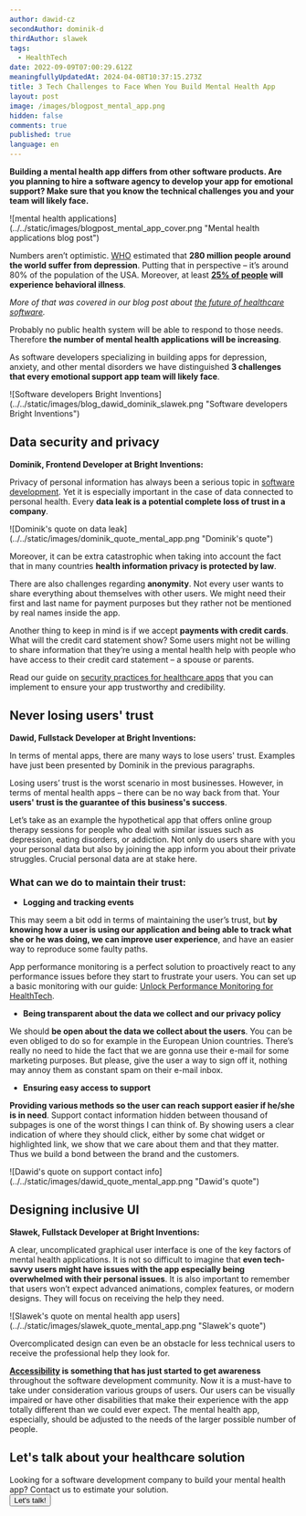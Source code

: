 ```yaml
---
author: dawid-cz
secondAuthor: dominik-d
thirdAuthor: slawek
tags:
  - HealthTech
date: 2022-09-09T07:00:29.612Z
meaningfullyUpdatedAt: 2024-04-08T10:37:15.273Z
title: 3 Tech Challenges to Face When You Build Mental Health App
layout: post
image: /images/blogpost_mental_app.png
hidden: false
comments: true
published: true
language: en
---
```

**Building a mental health app differs from other software products. Are you planning to hire a software agency to develop your app for emotional support? Make sure that you know the technical challenges you and your team will likely face.**

<div className="image">![mental health applications](../../static/images/blogpost_mental_app_cover.png "Mental health applications blog post")</div>

Numbers aren’t optimistic. [WHO](https://www.who.int/news-room/fact-sheets/detail/depression) estimated that **280 million people around the world suffer from depression**. Putting that in perspective – it’s around 80% of the population of the USA. Moreover, at least **[25% of people](https://www2.deloitte.com/content/dam/insights/us/articles/glob114104_future-of-behavioral-health/GLOB114104_Future-of-behavioral-health.pdf) will experience behavioral illness**. 

*More of that was covered in our blog post about [the future of healthcare software](https://brightinventions.pl/blog/healthcare-software-development-not-a-future/).*

Probably no public health system will be able to respond to those needs. Therefore **the number of mental health applications will be increasing**. 

As software developers specializing in building apps for depression, anxiety, and other mental disorders we have distinguished **3 challenges that every emotional support app team will likely face**.

<div className="image">![Software developers Bright Inventions](../../static/images/blog_dawid_dominik_slawek.png "Software developers Bright Inventions")</div>

## Data security and privacy

**Dominik, Frontend Developer at Bright Inventions:**

Privacy of personal information has always been a serious topic in [software development](/our-areas/custom-software-development). Yet it is especially important in the case of data connected to personal health. Every **data leak is a potential complete loss of trust in a company**. 

<div className="image">![Dominik's quote on data leak](../../static/images/dominik_quote_mental_app.png "Dominik's quote")</div>

Moreover, it can be extra catastrophic when taking into account the fact that in many countries **health information privacy is protected by law**. 

There are also challenges regarding **anonymity**. Not every user wants to share everything about themselves with other users. We might need their first and last name for payment purposes but they rather not be mentioned by real names inside the app. 

Another thing to keep in mind is if we accept **payments with credit cards**. What will the credit card statement show? Some users might not be willing to share information that they’re using a mental health help with people who have access to their credit card statement – a spouse or parents.

Read our guide on [security practices for healthcare apps](/blog/cyber-security-in-healthcare/) that you can implement  to ensure your app trustworthy and credibility.

## Never losing users' trust

**Dawid, Fullstack Developer at Bright Inventions:**

In terms of mental apps, there are many ways to lose users' trust. Examples have just been presented by Dominik in the previous paragraphs.

Losing users’ trust is the worst scenario in most businesses. However, in terms of mental health apps – there can be no way back from that. Your **users' trust is the guarantee of this business's success**.

Let’s take as an example the hypothetical app that offers online group therapy sessions for people who deal with similar issues such as depression, eating disorders, or addiction. Not only do users share with you your personal data but also by joining the app inform you about their private struggles. Crucial personal data are at stake here. 

### What can we do to maintain their trust:

* **Logging and tracking events**

This may seem a bit odd in terms of maintaining the user’s trust, but **by knowing how a user is using our application and being able to track what she or he was doing, we can improve user experience**, and have an easier way to reproduce some faulty paths.

App performance monitoring is a perfect solution to proactively react to any performance issues before they start to frustrate your users. You can set up a basic monitoring with our guide: [Unlock Performance Monitoring for HealthTech](/blog/healthcare-app-performance-monitoring/).

* **Being transparent about the data we collect and our privacy policy**

We should **be open about the data we collect about the users**. You can be even obliged to do so for example in the European Union countries. There’s really no need to hide the fact that we are gonna use their e-mail for some marketing purposes. But please, give the user a way to sign off it, nothing may annoy them as constant spam on their e-mail inbox.

* **Ensuring easy access to support**

**Providing various methods so the user can reach support easier if he/she is in need**. Support contact information hidden between thousand of subpages is one of the worst things I can think of. By showing users a clear indication of where they should click, either by some chat widget or highlighted link, we show that we care about them and that they matter. Thus we build a bond between the brand and the customers.

<div className="image">![Dawid's quote on support contact info](../../static/images/dawid_quote_mental_app.png "Dawid's quote")</div>

## Designing inclusive UI

**Sławek, Fullstack Developer at Bright Inventions:**

A clear, uncomplicated graphical user interface is one of the key factors of mental health applications. It is not so difficult to imagine that **even tech-savvy users might have issues with the app especially being overwhelmed with their personal issues**. It is also important to remember that users won’t expect advanced animations, complex features, or modern designs. They will focus on receiving the help they need.

<div className="image">![Slawek's quote on mental health app users](../../static/images/slawek_quote_mental_app.png "Slawek's quote")</div>

Overcomplicated design can even be an obstacle for less technical users to receive the professional help they look for.

**[Accessibility](https://developer.mozilla.org/en-US/docs/Learn/Accessibility/What_is_accessibility) is something that has just started to get awareness** throughout the software development community. Now it is a must-have to take under consideration various groups of users. Our users can be visually impaired or have other disabilities that make their experience with the app totally different than we could ever expect. The mental health app, especially, should be adjusted to the needs of the larger possible number of people.

<div className="block-button"><h2>Let's talk about your healthcare solution</h2><div>Looking for a software development company to build your mental health app? Contact us to estimate your solution.</div><a href="/start-project"><button>Let's talk!</button></a></div>